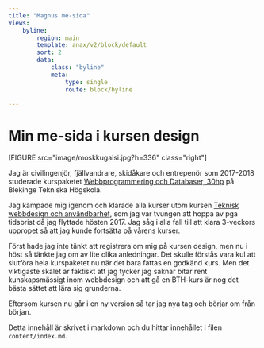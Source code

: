 ```yaml
---
title: "Magnus me-sida"
views:
    byline:
        region: main
        template: anax/v2/block/default
        sort: 2
        data:
            class: "byline"
            meta:
                type: single
                route: block/byline

---
```


Min me-sida i kursen design
=========================

[FIGURE src="image/moskkugaisi.jpg?h=336" class="right"]

Jag är civilingenjör, fjällvandrare, skidåkare och entrepenör som 2017-2018 studerade kurspaketet [Webbprogrammering och Databaser, 30hp](https://dbwebb.se/utbildning/webbprogrammering-och-databaser-30hp) på Blekinge Tekniska Högskola.

Jag kämpade mig igenom och klarade alla kurser utom kursen [Teknisk webbdesign och användbarhet](https://dbwebb.se/kurser/design-v2), som jag var tvungen att hoppa av pga tidsbrist då jag flyttade hösten 2017. Jag såg i alla fall till att klara 3-veckors uppropet så att jag kunde fortsätta på vårens kurser.

Först hade jag inte tänkt att registrera om mig på kursen design, men nu i höst så tänkte jag om av lite olika anledningar. Det skulle förstås vara kul att slutföra hela kurspaketet nu när det bara fattas en godkänd kurs. Men det viktigaste skälet är faktiskt att jag tycker jag saknar bitar rent kunskapsmässigt inom webbdesign och att gå en BTH-kurs är nog det bästa sättet att lära sig grunderna.

Eftersom kursen nu går i en ny version så tar jag nya tag och börjar om från början.

Detta innehåll är skrivet i markdown och du hittar innehållet i filen `content/index.md`.
